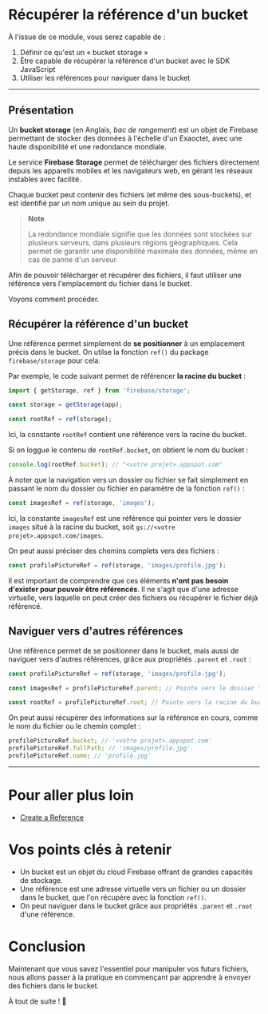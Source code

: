 # Récupérer la référence d'un bucket

À l'issue de ce module, vous serez capable de :

1. Définir ce qu'est un « bucket storage »
2. Être capable de récupérer la référence d'un bucket avec le SDK JavaScript
3. Utiliser les références pour naviguer dans le bucket

---

## Présentation

Un **bucket storage** (en Anglais, _bac de rangement_) est un objet de Firebase permettant de stocker des données à l'échelle d'un Exaoctet, avec une haute disponibilité et une redondance mondiale.

Le service **Firebase Storage** permet de télécharger des fichiers directement depuis les appareils mobiles et les navigateurs web, en gérant les réseaux instables avec facilité.

Chaque bucket peut contenir des fichiers (et même des sous-buckets), et est identifié par un nom unique au sein du projet.

> **Note**
> 
> La redondance mondiale signifie que les données sont stockées sur plusieurs serveurs, dans plusieurs régions géographiques. Cela permet de garantir une disponibilité maximale des données, même en cas de panne d'un serveur.

Afin de pouvoir télécharger et récupérer des fichiers, il faut utiliser une référence vers l'emplacement du fichier dans le bucket.

Voyons comment procéder.

## Récupérer la référence d'un bucket

Une référence permet simplement de **se positionner** à un emplacement précis dans le bucket. On utilse la fonction `ref()` du package `firebase/storage` pour cela.

Par exemple, le code suivant permet de référencer **la racine du bucket** :

```js
import { getStorage, ref } from 'firebase/storage';

const storage = getStorage(app);

const rootRef = ref(storage);
```

Ici, la constante `rootRef` contient une référence vers la racine du bucket.

Si on loggue le contenu de `rootRef.bucket`, on obtient le nom du bucket :

```js
console.log(rootRef.bucket); // "<votre projet>.appspot.com"
```

À noter que la navigation vers un dossier ou fichier se fait simplement en passant le nom du dossier ou fichier en paramètre de la fonction `ref()` :

```js
const imagesRef = ref(storage, 'images');
```

Ici, la constante `imagesRef` est une référence qui pointer vers le dossier `images` situé à la racine du bucket, soit `gs://<votre projet>.appspot.com/images`.

On peut aussi préciser des chemins complets vers des fichiers :

```js
const profilePictureRef = ref(storage, 'images/profile.jpg');
```

Il est important de comprendre que ces éléments **n'ont pas besoin d'exister pour pouvoir être référencés**. Il ne s'agit que d'une adresse virtuelle, vers laquelle on peut créer des fichiers ou récupérer le fichier déjà référencé.

## Naviguer vers d'autres références

Une référence permet de se positionner dans le bucket, mais aussi de naviguer vers d'autres références, grâce aux propriétés `.parent` et `.root` :

```js
const profilePictureRef = ref(storage, 'images/profile.jpg');

const imagesRef = profilePictureRef.parent; // Pointe vers le dossier "images"

const rootRef = profilePictureRef.root; // Pointe vers la racine du bucket
```

On peut aussi récupérer des informations sur la référence en cours, comme le nom du fichier ou le chemin complet :

```js
profilePictureRef.bucket; // '<votre projet>.appspot.com'
profilePictureRef.fullPath; // 'images/profile.jpg'
profilePictureRef.name; // 'profile.jpg'
```

---

# Pour aller plus loin

- [Create a Reference](https://firebase.google.com/docs/storage/web/create-reference?hl=en)

# Vos points clés à retenir

- Un bucket est un objet du cloud Firebase offrant de grandes capacités de stockage.
- Une référence est une adresse virtuelle vers un fichier ou un dossier dans le bucket, que l'on récupère avec la fonction `ref()`.
- On peut naviguer dans le bucket grâce aux propriétés `.parent` et `.root` d'une référence.

# Conclusion

Maintenant que vous savez l'essentiel pour manipuler vos futurs fichiers, nous allons passer à la pratique en commençant par apprendre à envoyer des fichiers dans le bucket.

À tout de suite ! 🙂
